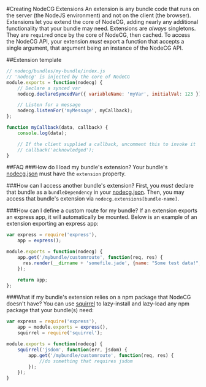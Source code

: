 #Creating NodeCG Extensions
An extension is any bundle code that runs on the server (the NodeJS environment) and not on the client (the browser).
Extensions let you extend the core of NodeCG, adding nearly any additional functionality that your bundle may need.
Extensions are _always_ singletons. They are `require`d once by the core of NodeCG, then cached.
To access the NodeCG API, your extension _must_ export a function that accepts a single argument, that argument being an instance of the NodeCG API.

##Extension template
```javascript
// nodecg/bundles/my-bundle/index.js
// 'nodecg' is injected by the core of NodeCG
module.exports = function(nodecg) {
    // Declare a synced var
    nodecg.declareSyncedVar({ variableName: 'myVar', initialVal: 123 });

    // Listen for a message
    nodecg.listenFor('myMessage', myCallback);
};

function myCallback(data, callback) {
    console.log(data);

    // If the client supplied a callback, uncomment this to invoke it
    // callback('acknowledged');
}
```

##FAQ
###How do I load my bundle's extension?
Your bundle's [nodecg.json](nodecg.json.md) must have the `extension` property.

###How can I access another bundle's extension?
First, you _must_ declare that bundle as a `bundleDependency` in your [nodecg.json](nodecg.json.md).
Then, you may access that bundle's extension via `nodecg.extensions[bundle-name]`.

###How can I define a custom route for my bundle?
If an extension exports an express app, it will automatically be mounted.
Below is an example of an extension exporting an express app:

```javascript
var express = require('express'),
    app = express();

module.exports = function(nodecg) {
    app.get('/mybundle/customroute', function(req, res) {
      res.render(__dirname + 'somefile.jade', {name: "Some test data!", age: 23});
    });

    return app;
};
````

###What if my bundle's extension relies on a npm package that NodeCG doesn't have?
You can use [squirrel](https://github.com/DamonOehlman/squirrel) to lazy-install and lazy-load any npm package that your bundle(s) need:
```javascript
var express = require('express'),
    app = module.exports = express(),
    squirrel = require('squirrel');

module.exports = function(nodecg) {
    squirrel('jsdom', function(err, jsdom) {
        app.get('/mybundle/customroute', function(req, res) {
            //do something that requires jsdom
        });
    });
}
```

